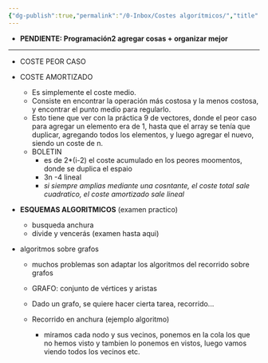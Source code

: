```yaml
---
{"dg-publish":true,"permalink":"/0-Inbox/Costes algorítmicos/","title":"Costes algorítmicos","noteIcon":""}
---
```


- **PENDIENTE: Programación2 agregar cosas + organizar mejor**

---

- COSTE PEOR CASO
- COSTE AMORTIZADO
	- Es simplemente el coste medio.
	- Consiste en encontrar la operación más costosa y la menos costosa, y encontrar el punto medio para regularlo.
	- Esto tiene que ver con la práctica 9 de vectores, donde el peor caso para agregar un elemento era de 1, hasta que el array se tenía que duplicar, agregando todos los elementos, y luego agregar el nuevo, siendo un coste de n.
	- BOLETIN
		- es de 2\*(i-2)         el coste acumulado en los peores moomentos, donde se duplica el espaio
		- 3n -4      lineal
		- *si siempre amplias mediante una cosntante, el coste total sale cuadratico, el coste amortizado sale lineal*

- **ESQUEMAS ALGORITMICOS**        (examen practico)
	- busqueda anchura
	- divide y vencerás          (examen hasta aqui)

- algoritmos sobre grafos
	- muchos problemas son adaptar los algoritmos del recorrido sobre grafos
	- GRAFO: conjunto de vértices y aristas
	- Dado un grafo, se quiere hacer cierta tarea, recorrido...

	- Recorrido en anchura      (ejemplo algoritmo)
		- miramos cada nodo y sus vecinos, ponemos en la cola los que no hemos visto y tambien lo ponemos en vistos, luego vamos viendo todos los vecinos etc.
